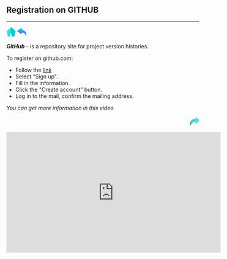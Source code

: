 ## Registration on GITHUB

***

[![home.png](./img/home.png)](./README.md) 
[![back.png](./img/back.png)](./download.md)

***GitHub*** - is a repository site for project version histories.


To register on github.com:

- Follow the [link](https://github.com/)
- Select "Sign up".
- Fill in the information.
- Click the "Create account" button.
- Log in to the mail, confirm the mailing address.

*You can get more information in this video*

<div align="right">

[![next.png](./img/next.png)](./settings.md) 

</div>
<div aling="center">
<iframe width="560" height="315" src="https://www.youtube.com/embed/w42nAFMKKFk" title="YouTube video player" frameborder="0" allow="accelerometer; autoplay; clipboard-write; encrypted-media; gyroscope; picture-in-picture" allowfullscreen></iframe>
</div>